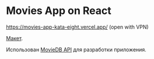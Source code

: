 # Movies App on React

https://movies-app-kata-eight.vercel.app/
(open with VPN)

[Макет](https://www.figma.com/file/67UGglxlKnOHG1zFy1gdMw/React%2C-Работа-с-API%2C-лекция-2.2.9?type=design&node-id=9582%3A0&mode=design&t=D2Pwf946WLV9mHOK-1).

Использован [MovieDB API](https://developer.themoviedb.org/docs/getting-started) для разработки приложения.


